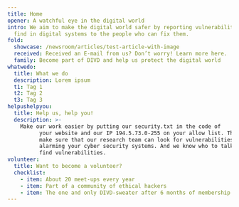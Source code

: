 ```yaml
---
title: Home
opener: A watchful eye in the digital world
intro: We aim to make the digital world safer by reporting vulnerabilities we
  find in digital systems to the people who can fix them.
fold:
  showcase: /newsroom/articles/test-article-with-image
  received: Received an E-mail from us? Don’t worry! Learn more here.
  family: Become part of DIVD and help us protect the digital world
whatwedo:
  title: What we do
  description: Lorem ipsum
  t1: Tag 1
  t2: Tag 2
  t3: Tag 3
helpushelpyou:
  title: Help us, help you!
  description: >-
    Make our work easier by putting our security.txt in the code of
          your website and our IP 194.5.73.0-255 on your allow list. This way you
          make sure that our research team can look for vulnerabilities without
          alarming your cyber security systems. And we know who to talk to when we
          find vulnerabilities.
volunteer:
  title: Want to become a volunteer?
  checklist:
    - item: About 20 meet-ups every year
    - item: Part of a community of ethical hackers
    - item: The one and only DIVD-sweater after 6 months of membership
---
```


